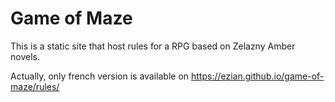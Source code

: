 # Game of Maze 

This is a static site that host rules for a RPG based on Zelazny Amber novels.

Actually, only french version is available on https://ezian.github.io/game-of-maze/rules/